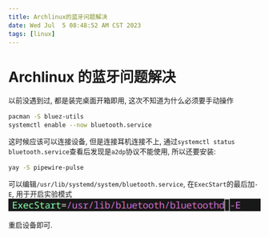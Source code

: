 ```yaml
---
title: Archlinux的蓝牙问题解决
date: Wed Jul  5 08:48:52 AM CST 2023
tags: [linux]
---
```


# Archlinux 的蓝牙问题解决

以前没遇到过, 都是装完桌面开箱即用, 这次不知道为什么必须要手动操作

```bash
pacman -S bluez-utils
systemctl enable --now bluetooth.service
```

这时候应该可以连接设备, 但是连接耳机连接不上, 通过`systemctl status bluetooth.service`查看后发现是`a2dp`协议不能使用, 所以还要安装:

```bash
yay -S pipewire-pulse
```
可以编辑`/usr/lib/systemd/system/bluetooth.service`, 在`ExecStart`的最后加`-E`, 用于开启实验模式
![bluetooth](image.png)

重启设备即可.